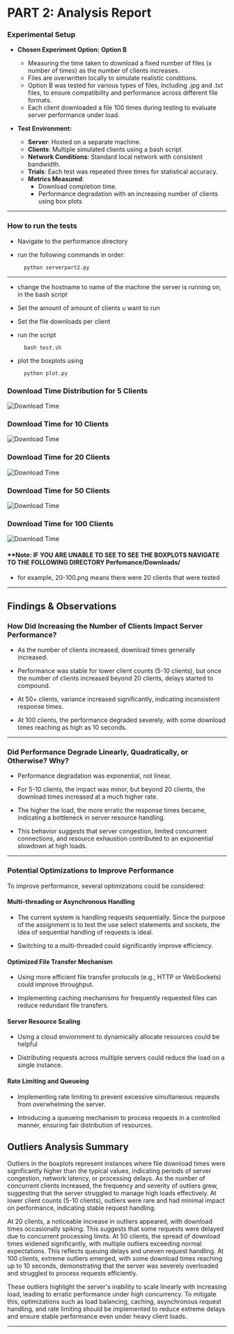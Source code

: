 # PART 2: **Analysis Report**

### **Experimental Setup**
- **Chosen Experiment Option:**  **Option B**
  - Measuring the time taken to download a fixed number of files (x number of times) as the number of clients increases.
  - Files are overwritten locally to simulate realistic conditions.
  - Option B was tested for various types of files, including .jpg and .txt files, to ensure compatibility and performance across different file formats.
  - Each client downloaded a file 100 times during testing to evaluate server performance under load.

- **Test Environment:**
  - **Server**: Hosted on a separate machine.
  - **Clients**: Multiple simulated clients using a bash script
  - **Network Conditions**: Standard local network with consistent bandwidth.
  - **Trials**: Each test was repeated three times for statistical accuracy.
  - **Metrics Measured**:
    - Download completion time.
    - Performance degradation with an increasing number of clients using box plots

---
### How to run the tests
- Navigate to the performance directory
- run the following commands in order:

    ```
      python serverpart2.py
    ```
---
- change the hostname to name of the machine the server is running on, in the bash script
- Set the amount of amount of clients u want to run
- Set the file downloads per client
- run the script  
      
    ```
      bash test.sh
    ```

- plot the boxplots using
      
    ```
      python plot.py
    ```
    


### **Download Time Distribution for 5 Clients**
![Download Time](Performance/downloads/5-100.png)

### **Download Time for 10 Clients**
![Download Time](Performance/downloads/10-100.png)

### **Download Time for 20 Clients**
![Download Time](Performance/downloads/20-100.png)

### **Download Time for 50 Clients**
![Download Time](Performance/downloads/50-100.png)

### **Download Time for 100 Clients**
![Download Time](Performance/downloads/100-100.png)

#### **Note: IF YOU ARE UNABLE TO SEE TO SEE THE BOXPLOTS NAVIGATE TO THE FOLLOWING DIRECTORY Perfomance/Downloads/
- for example, 20-100.png means there were 20 clients that were tested

---

## **Findings & Observations**
### How Did Increasing the Number of Clients Impact Server Performance?

- As the number of clients increased, download times generally increased.

- Performance was stable for lower client counts (5-10 clients), but once the number of clients increased beyond 20 clients, delays started to compound.

- At 50+ clients, variance increased significantly, indicating inconsistent response times.

- At 100 clients, the performance degraded severely, with some download times reaching as high as 10 seconds.
---

### Did Performance Degrade Linearly, Quadratically, or Otherwise? Why?

- Performance degradation was exponential, not linear.

- For 5-10 clients, the impact was minor, but beyond 20 clients, the download times increased at a much higher rate.

- The higher the load, the more erratic the response times became, indicating a bottleneck in server resource handling.

- This behavior suggests that server congestion, limited concurrent connections, and resource exhaustion contributed to an exponential slowdown at high loads.

---


### Potential Optimizations to Improve Performance

To improve performance, several optimizations could be considered:

#### Multi-threading or Asynchronous Handling

- The current system is handling requests sequentially. Since the purpose of the assignment is to test the use select statements and sockets, the idea of sequential handling of requests is ideal.

- Switching to a multi-threaded could significantly improve efficiency.

#### Optimized File Transfer Mechanism

- Using more efficient file transfer protocols (e.g., HTTP or WebSockets) could improve throughput.

- Implementing caching mechanisms for frequently requested files can reduce redundant file transfers.

#### Server Resource Scaling

- Using a cloud enviornment to dynamically allocate resources could be helpful

- Distributing requests across multiple servers could reduce the load on a single instance.

#### Rate Limiting and Queueing

- Implementing rate limiting to prevent excessive simultaneous requests from overwhelming the server.

- Introducing a queueing mechanism to process requests in a controlled manner, ensuring fair distribution of resources.


## Outliers Analysis Summary
Outliers in the boxplots represent instances where file download times were significantly higher than the typical values, indicating periods of server congestion, network latency, or processing delays. As the number of concurrent clients increased, the frequency and severity of outliers grew, suggesting that the server struggled to manage high loads effectively. At lower client counts (5-10 clients), outliers were rare and had minimal impact on performance, indicating stable request handling.

At 20 clients, a noticeable increase in outliers appeared, with download times occasionally spiking. This suggests that some requests were delayed due to concurrent processing limits.
At 50 clients, the spread of download times widened significantly, with multiple outliers exceeding normal expectations. This reflects queuing delays and uneven request handling.
At 100 clients, extreme outliers emerged, with some download times reaching up to 10 seconds, demonstrating that the server was severely overloaded and struggled to process requests efficiently.

These outliers highlight the server's inability to scale linearly with increasing load, leading to erratic performance under high concurrency. To mitigate this, optimizations such as load balancing, caching, asynchronous request handling, and rate limiting should be implemented to reduce extreme delays and ensure stable performance even under heavy client loads.

----
